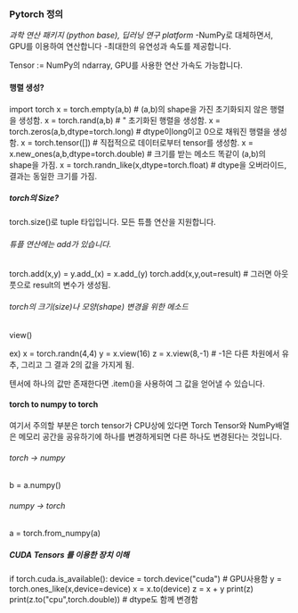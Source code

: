 ### Pytorch 정의
*과학 연산 패키지 (python base), 딥러닝 연구 platform*
-NumPy로 대체하면서, GPU를 이용하여 연산합니다
-최대한의 유연성과 속도를 제공합니다.

Tensor := NumPy의 ndarray, GPU를 사용한 연산 가속도 가능합니다.

#### 행렬 생성? 
import torch 
x = torch.empty(a,b) # (a,b)의 shape을 가진 초기화되지 않은 행렬을 생성함.
x = torch.rand(a,b) # " 초기화된 행렬을 생성함.
x = torch.zeros(a,b,dtype=torch.long) # dtype이long이고 0으로 채워진 행렬을 생성함.
x = torch.tensor([]) # 직접적으로 데이터로부터 tensor를 생성함.
x = x.new_ones(a,b,dtype=torch.double) # 크기를 받는 메소드 똑같이 (a,b)의 shape을 가짐. 
x = torch.randn_like(x,dtype=torch.float) # dtype을 오버라이드, 결과는 동일한 크기를 가짐. 

##### torch의 Size? 
torch.size()로 tuple 타입입니다. 
모든 튜플 연산을 지원합니다.

###### 튜플 연산에는 add가 있습니다. 
torch.add(x,y) = y.add_(x) = x.add_(y)
torch.add(x,y,out=result) # 그러면 아웃풋으로 result의 변수가 생성됨. 
###### torch의 크기(size)나 모양(shape) 변경을 위한 메소드
view()

ex) x = torch.randn(4,4)
y = x.view(16)
z = x.view(8,-1) # -1은 다른 차원에서 유추, 그리고 그 결과 2의 값을 가지게 됨. 

텐서에 하나의 값만 존재한다면 .item()을 사용하여 그 값을 얻어낼 수 있습니다. 

#### torch to numpy to torch
여기서 주의할 부분은 torch tensor가 CPU상에 있다면 Torch Tensor와 NumPy배열은 메모리 공간을 공유하기에 하나를 변경하게되면 다른 하나도 변경된다는 것입니다. 
###### torch -> numpy 
b = a.numpy()

###### numpy -> torch
a = torch.from_numpy(a)

##### CUDA Tensors 를 이용한 장치 이해
if torch.cuda.is_available():
  device = torch.device("cuda") # GPU사용함
  y = torch.ones_like(x,device=device)
  x = x.to(device)
  z = x + y
  print(z)
  print(z.to("cpu",torch.double)) # dtype도 함께 변경함
